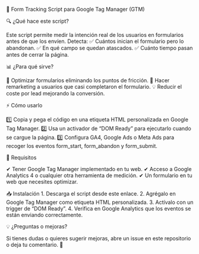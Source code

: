 📌 Form Tracking Script para Google Tag Manager (GTM)

🔍 ¿Qué hace este script?

Este script permite medir la intención real de los usuarios en formularios antes de que los envíen.
Detecta:
✅ Cuántos inician el formulario pero lo abandonan.
✅ En qué campo se quedan atascados.
✅ Cuánto tiempo pasan antes de cerrar la página.

📊 ¿Para qué sirve?

🚀 Optimizar formularios eliminando los puntos de fricción.
🎯 Hacer remarketing a usuarios que casi completaron el formulario.
💡 Reducir el coste por lead mejorando la conversión.

⚡ Cómo usarlo

1️⃣ Copia y pega el código en una etiqueta HTML personalizada en Google Tag Manager.
2️⃣ Usa un activador de “DOM Ready” para ejecutarlo cuando se cargue la página.
3️⃣ Configura GA4, Google Ads o Meta Ads para recoger los eventos form_start, form_abandon y form_submit.

🚀 Requisitos

✔ Tener Google Tag Manager implementado en tu web.
✔ Acceso a Google Analytics 4 o cualquier otra herramienta de medición.
✔ Un formulario en tu web que necesites optimizar.

📥 Instalación
	1.	Descarga el script desde este enlace.
	2.	Agrégalo en Google Tag Manager como etiqueta HTML personalizada.
	3.	Actívalo con un trigger de “DOM Ready”.
	4.	Verifica en Google Analytics que los eventos se están enviando correctamente.

💡 ¿Preguntas o mejoras?

Si tienes dudas o quieres sugerir mejoras, abre un issue en este repositorio o deja tu comentario. 🚀

